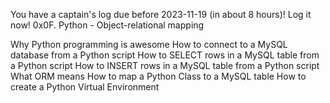 
You have a captain's log due before 2023-11-19 (in about 8 hours)! Log it now!
0x0F. Python - Object-relational mapping

Why Python programming is awesome
How to connect to a MySQL database from a Python script
How to SELECT rows in a MySQL table from a Python script
How to INSERT rows in a MySQL table from a Python script
What ORM means
How to map a Python Class to a MySQL table
How to create a Python Virtual Environment
